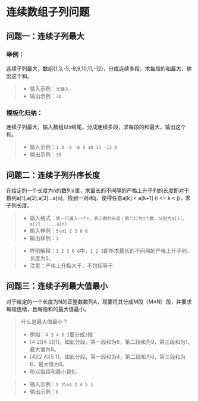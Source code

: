 # 连续数组子列问题
## 问题一：连续子列最大
### 举例：
连续子列最大，数组{1,3,-5,-8,9,10,11,-12}，分成连续多段，求每段的和最大，输出这个和。
>- 输入示例：`无输入`
>- 输出示例：`30`
### 模板化归纳：
连续子列最大，输入数组以`0`结尾，分成连续多段，求每段的和最大，输出这个和。
>- 输入示例：`1 3 -5 -8 9 10 11 -12 0`
>- 输出示例：`30`
## 问题二：连续子列升序长度
在给定的一个长度为n的数列a里，求最长的不间隔的严格上升子列的长度即对于数列a[1],a[2],a[3]...a[n]，找到一对i和j，使得任意a[k] < a[k+1] (i <= k < j)，求子列长度。
>- 输入格式：`第一行输入一个n，表示数列长度；第二行为n个数，分别为a[1]，a[2]......a[n]`
>- 输入样例：`5\n1 2 3 0 6`
>- 输出样例：`3`

>- 样例解释：`1 2 3 0 6`中，`1 2 3`即所求最长的不间隔的严格上升子列，长度为3。
>- 注意：严格上升指大于，不包括等于
## 问题三：连续子列最大值最小
对于给定的一个长度为N的正整数数列A，现要将其分成M段（M≤N）段，并要求每段连续，且每段和的最大值最小。
>什么是最大值最小？
>- 例如：`4 2 4 5 1`要分成`3`段
>- [4 2][4 5][1]，如此分段，第一段和为6，第二段和为9，第三段和为1，最大值为9。
>- [4][2 4][5 1]，如此分段，第一段和为4，第二段和为6，第三段和为6，最大值为6。
>- 所以每段和最小是6。

>- 输入示例：`5 3\n4 2 4 5 1`
>- 输出示例：`6`
